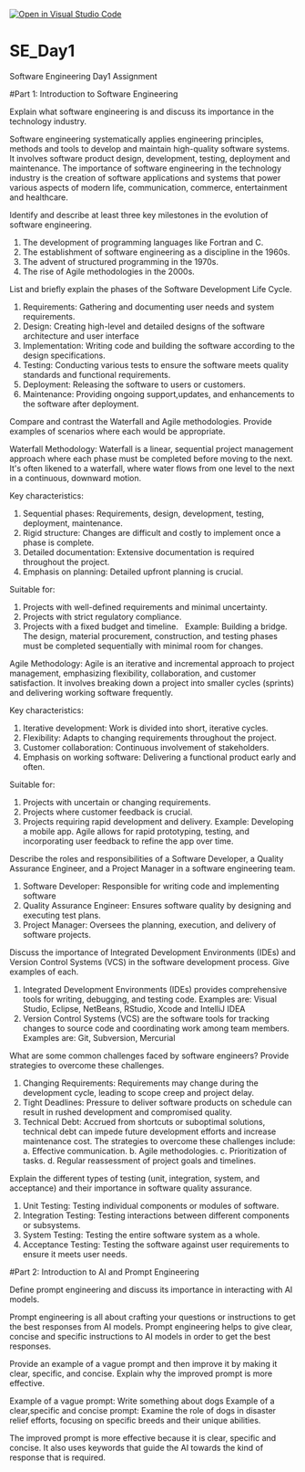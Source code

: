 [![Open in Visual Studio Code](https://classroom.github.com/assets/open-in-vscode-2e0aaae1b6195c2367325f4f02e2d04e9abb55f0b24a779b69b11b9e10269abc.svg)](https://classroom.github.com/online_ide?assignment_repo_id=15572152&assignment_repo_type=AssignmentRepo)
# SE_Day1
Software Engineering Day1 Assignment

#Part 1: Introduction to Software Engineering

Explain what software engineering is and discuss its importance in the technology industry.

Software engineering systematically applies engineering principles, methods and tools to develop and maintain high-quality software systems. 
It involves software product design, development, testing, deployment and maintenance. 
The importance of software engineering in the technology industry is the creation of software applications and systems that power various aspects of modern life, communication, commerce, entertainment and healthcare.

Identify and describe at least three key milestones in the evolution of software engineering.

1. The development of programming languages like Fortran and C.
2. The establishment of software engineering as a discipline in the 1960s.
3. The advent of structured programming in the 1970s.
4. The rise of Agile methodologies in the 2000s.

List and briefly explain the phases of the Software Development Life Cycle.

1. Requirements: Gathering and documenting user needs and system requirements.
2. Design: Creating high-level and detailed designs of the software architecture and user interface
3. Implementation: Writing code and building the software according to the design specifications.
4. Testing: Conducting various tests to ensure the software meets quality standards and functional requirements.
5. Deployment: Releasing the software to users or customers.
6. Maintenance: Providing ongoing support,updates, and enhancements to the software after deployment.

Compare and contrast the Waterfall and Agile methodologies. Provide examples of scenarios where each would be appropriate.

Waterfall Methodology: 
Waterfall is a linear, sequential project management approach where each phase must be completed before moving to the next.
It's often likened to a waterfall, where water flows from one level to the next in a continuous, downward motion.   

Key characteristics:
1. Sequential phases: Requirements, design, development, testing, deployment, maintenance.   
2. Rigid structure: Changes are difficult and costly to implement once a phase is complete.   
3. Detailed documentation: Extensive documentation is required throughout the project.   
4. Emphasis on planning: Detailed upfront planning is crucial.   

Suitable for:
1. Projects with well-defined requirements and minimal uncertainty.   
2. Projects with strict regulatory compliance.   
3. Projects with a fixed budget and timeline.   
Example: Building a bridge. The design, material procurement, construction, and testing phases must be completed sequentially with minimal room for changes.

Agile Methodology: 
Agile is an iterative and incremental approach to project management, emphasizing flexibility, collaboration, and customer satisfaction. It involves breaking down a project into smaller cycles (sprints) and delivering working software frequently.   

Key characteristics:
1. Iterative development: Work is divided into short, iterative cycles.   
2. Flexibility: Adapts to changing requirements throughout the project.   
3. Customer collaboration: Continuous involvement of stakeholders.   
4. Emphasis on working software: Delivering a functional product early and often.   

Suitable for:
1. Projects with uncertain or changing requirements.   
2. Projects where customer feedback is crucial.
3. Projects requiring rapid development and delivery.
Example: Developing a mobile app. Agile allows for rapid prototyping, testing, and incorporating user feedback to refine the app over time.   



Describe the roles and responsibilities of a Software Developer, a Quality Assurance Engineer, and a Project Manager in a software engineering team.

1. Software Developer: Responsible for writing code and implementing software
2. Quality Assurance Engineer: Ensures software quality by designing and executing test plans.
3. Project Manager: Oversees the planning, execution, and delivery of software projects.

Discuss the importance of Integrated Development Environments (IDEs) and Version Control Systems (VCS) in the software development process. Give examples of each.

1. Integrated Development Environments (IDEs) provides comprehensive tools for writing, debugging, and testing code. Examples are: Visual Studio, Eclipse, NetBeans, RStudio, Xcode and IntelliJ IDEA
2. Version Control Systems (VCS) are the software tools for tracking changes to source code and coordinating work among team members. Examples are: Git, Subversion, Mercurial

What are some common challenges faced by software engineers? Provide strategies to overcome these challenges.

1. Changing Requirements: Requirements may change during the development cycle, leading to scope creep and project delay.
2. Tight Deadlines: Pressure to deliver software products on schedule can result in rushed development and compromised quality.
3. Technical Debt: Accrued from shortcuts or suboptimal solutions, technical debt can impede future development efforts and increase maintenance cost.
The strategies to overcome these challenges include:
a. Effective communication.
b. Agile methodologies.
c. Prioritization of tasks.
d. Regular reassessment of project goals and timelines.


Explain the different types of testing (unit, integration, system, and acceptance) and their importance in software quality assurance.

1. Unit Testing: Testing individual components or modules of software.
2. Integration Testing: Testing interactions between different components or subsystems.
3. System Testing: Testing the entire software system as a whole.
4. Acceptance Testing: Testing the software against user requirements to ensure it meets user needs.


#Part 2: Introduction to AI and Prompt Engineering


Define prompt engineering and discuss its importance in interacting with AI models.

Prompt engineering is all about crafting your questions or instructions to get the best responses from AI models. Prompt engineering helps to give clear, concise and specific instructions to AI models in order to get the best responses.

Provide an example of a vague prompt and then improve it by making it clear, specific, and concise. Explain why the improved prompt is more effective.

Example of a vague prompt: Write something about dogs
Example of a clear,specific and concise prompt: Examine the role of dogs in disaster relief efforts, focusing on specific breeds and their unique abilities.

The improved prompt is more effective because it is clear, specific and concise. It also uses keywords that guide the AI towards the kind of response that is required.

